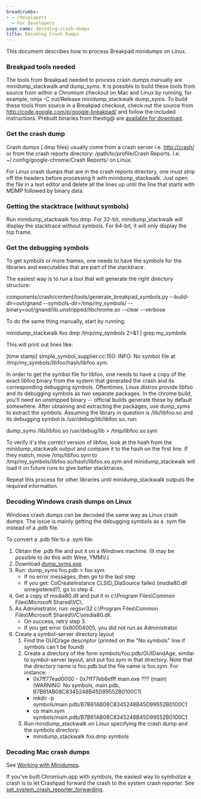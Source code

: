 ```yaml
---
breadcrumbs:
- - /developers
  - For Developers
page_name: decoding-crash-dumps
title: Decoding Crash Dumps
---
```


This document describes how to process Breakpad minidumps on Linux.

### Breakpad tools needed

The tools from Breakpad needed to process crash dumps manually are
minidump_stackwalk and dump_syms. It is possible to build these tools from
source from within a Chromium checkout on Mac and Linux by running, for example,
ninja -C out/Release minidump_stackwalk dump_syms. To build these tools from
source in a Breakpad checkout, check out the source from
<http://code.google.com/p/google-breakpad/> and follow the included
instructions. Prebuilt binaries from thestig@ are [available for
download](https://drive.google.com/folderview?id=0B5yuieQYffwPfmYwNktxYUVxb2tobHlkS2hqcjlHMUplMTdndkVaMlU0QXlaa3cwSE9xZm8&usp=sharing).

### Get the crash dump

Crash dumps (.dmp files) usually come from a crash server i.e. <http://crash/>
or from the crash reports directory: /path/to/profile/Crash Reports. I.e.
~/.config/google-chrome/Crash Reports/ on Linux.

For Linux crash dumps that are in the crash reports directory, one must strip
off the headers before processing it with minidump_stackwalk. Just open the file
in a text editor and delete all the lines up until the line that starts with
MDMP followed by binary data.

### Getting the stacktrace (without symbols)

Run minidump_stackwalk foo.dmp. For 32-bit, minidump_stackwalk will display the
stacktrace without symbols. For 64-bit, it will only display the top frame.

### Get the debugging symbols

To get symbols or more frames, one needs to have the symbols for the libraries
and executables that are part of the stacktrace.

The easiest way is to run a tool that will generate the right directory
structure:

components/crash/content/tools/generate_breakpad_symbols.py
--build-dir=out/gnand --symbols-dir=/tmp/my_symbols/
--binary=out/gnand/lib.unstripped/libchrome.so --clear --verbose

To do the same thing manually, start by running:

minidump_stackwalk foo.dmp /tmp/my_symbols 2&gt;&1 | grep my_symbols

This will print out lines like:

\[time stamp\] simple_symbol_supplier.cc:150: INFO: No symbol file at
/tmp/my_symbols/libfoo/hash/libfoo.sym.

In order to get the symbol file for libfoo, one needs to have a copy of the
exact libfoo binary from the system that generated the crash and its
corresponding debugging symbols. Oftentimes, Linux distros provide libfoo and
its debugging symbols as two separate packages. In the chrome build, you'll need
an unstripped binary -- official builds generate these by default somewhere.
After obtaining and extracting the packages, use dump_syms to extract the
symbols. Assuming the library in question is /lib/libfoo.so and its debugging
symbol is /usr/debug/lib/libfoo.so, run:

dump_syms /lib/libfoo.so /usr/debug/lib &gt; /tmp/libfoo.so.sym

To verify it's the correct version of libfoo, look at the hash from the
minidump_stackwalk output and compare it to the hash on the first line. If they
match, move /tmp/libfoo.sym to /tmp/my_symbols/libfoo.so/hash/libfoo.so.sym and
minidump_stackwalk will load it on future runs to give better stacktraces.

Repeat this process for other libraries until minidump_stackwalk outputs the
required information.

### Decoding Windows crash dumps on Linux

Windows crash dumps can be decoded the same way as Linux crash dumps. The issue
is mainly getting the debugging symbols as a .sym file instead of a .pdb file.

To convert a .pdb file to a .sym file:

1.  Obtain the .pdb file and put it on a Windows machine. (It may be
            possible to do this with Wine, YMMV.)
2.  Download
            [dump_syms.exe](http://google-breakpad.googlecode.com/svn/trunk/src/tools/windows/binaries/dump_syms.exe).
3.  Run: dump_syms foo.pdb &gt; foo.sym
    *   If no error messages, then go to the last step
    *   If you get: CoCreateInstance CLSID_DiaSource failed (msdia80.dll
                unregistered?), go to step 4.
4.  Get a copy of msdia80.dll and put it in c:\\Program Files\\Common
            Files\\Microsoft Shared\\VC\\.
5.  As Administrator, run: regsvr32 c:\\Program Files\\Common
            Files\\Microsoft Shared\\VC\\msdia80.dll.
    *   On success, retry step 3.
    *   If you get error 0x80004005, you did not run as Administrator.
6.  Create a symbol-server directory layout
    1.  Find the GUID/age descriptor (printed on the "No symbols" line
                if symbols can't be found)
    2.  Create a directory of the form symbols/foo.pdb/GUIDandAge,
                similar to symbol-server layout, and put foo.sym in that
                directory. Note that the directory name is foo.pdb but the file
                name is foo.sym. For instance:
        *   0x7ff77ead0000 - 0x7ff77eb6efff main.exe ??? (main)
                    (WARNING: No symbols, main.pdb,
                    B7B61AB08C8345248B45D99552B0100C1)
        *   mkdir -p symbols/main.pdb/B7B61AB08C8345248B45D99552B0100C1
        *   cp main.sym
                    symbols/main.pdb/B7B61AB08C8345248B45D99552B0100C1
    3.  Run minidump_stackwalk on Linux specifying the crash dump and
                the symbols directory:
        *   minidump_stackwalk foo.dmp symbols

### Decoding Mac crash dumps

See [Working with
Minidumps](/developers/crash-reports#TOC-Working-with-Minidumps).

If you've built Chromium.app with symbols, the easiest way to symbolize a crash
is to let Crashpad forward the crash to the system crash reporter. See
[set_system_crash_reporter_forwarding](https://cs.chromium.org/chromium/src/third_party/crashpad/crashpad/client/crashpad_info.h?l=135).